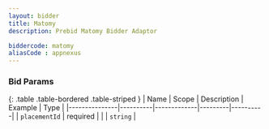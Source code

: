 ```yaml
---
layout: bidder
title: Matomy
description: Prebid Matomy Bidder Adaptor

biddercode: matomy
aliasCode : appnexus
---
```


### Bid Params

{: .table .table-bordered .table-striped }
| Name          | Scope    | Description | Example | Type     |
|---------------|----------|-------------|---------|----------|
| `placementId` | required |             |         | `string` |
